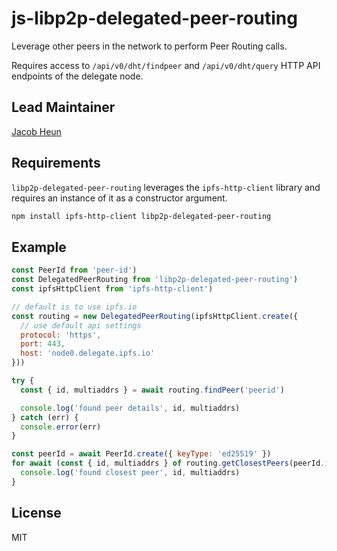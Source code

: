 # js-libp2p-delegated-peer-routing

Leverage other peers in the network to perform Peer Routing calls.

Requires access to `/api/v0/dht/findpeer` and `/api/v0/dht/query` HTTP API endpoints of the delegate node.

## Lead Maintainer

[Jacob Heun](https://github.com/jacobheun)

## Requirements

`libp2p-delegated-peer-routing` leverages the `ipfs-http-client` library and requires an instance of it as a constructor argument.

```sh
npm install ipfs-http-client libp2p-delegated-peer-routing
```

## Example

```js
const PeerId from 'peer-id')
const DelegatedPeerRouting from 'libp2p-delegated-peer-routing')
const ipfsHttpClient from 'ipfs-http-client')

// default is to use ipfs.io
const routing = new DelegatedPeerRouting(ipfsHttpClient.create({
  // use default api settings
  protocol: 'https',
  port: 443,
  host: 'node0.delegate.ipfs.io'
}))

try {
  const { id, multiaddrs } = await routing.findPeer('peerid')

  console.log('found peer details', id, multiaddrs)
} catch (err) {
  console.error(err)
}

const peerId = await PeerId.create({ keyType: 'ed25519' })
for await (const { id, multiaddrs } of routing.getClosestPeers(peerId.id)) {
  console.log('found closest peer', id, multiaddrs)
}

```

## License

MIT
